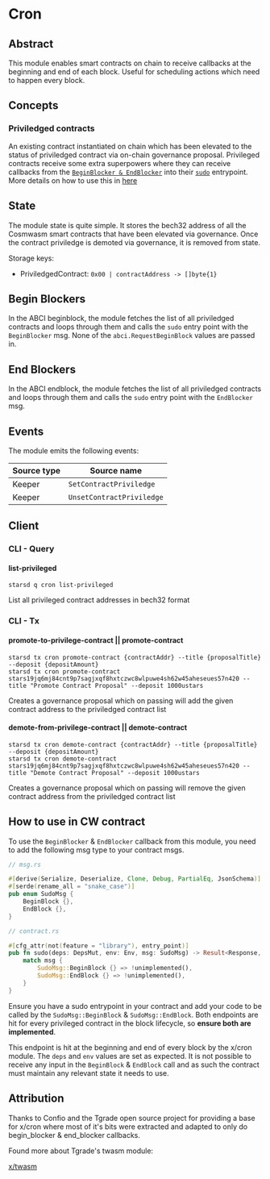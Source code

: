 # Cron

## Abstract

This module enables smart contracts on chain to receive callbacks at the beginning and end of each block. Useful for scheduling actions which need to happen every block.


## Concepts

### Priviledged contracts
An existing contract instantiated on chain which has been elevated to the status of priviledged contract via on-chain governance proposal. 
Privileged contracts receive some extra superpowers where they can receive callbacks from the [`BeginBlocker & EndBlocker`](https://docs.cosmos.network/main/building-modules/beginblock-endblock.html) into their [`sudo`](https://book.cosmwasm.com/basics/entry-points.html?highlight=sudo#entry-points) entrypoint. More details on how to use this in [here](#how-to-use-in-cw-contract)

## State

The module state is quite simple. It stores the bech32 address of all the Cosmwasm smart contracts that have been elevated via governance. Once the contract priviledge is demoted via governance, it is removed from state.

Storage keys:

- PriviledgedContract: `0x00 | contractAddress -> []byte{1}`


## Begin Blockers

In the ABCI beginblock, the module fetches the list of all priviledged contracts and loops through them and calls the `sudo` entry point with the `BeginBlocker` msg. None of the `abci.RequestBeginBlock` values are passed in.

## End Blockers

In the ABCI endblock, the module fetches the list of all priviledged contracts and loops through them and calls the `sudo` entry point with the `EndBlocker` msg.

## Events

The module emits the following events:

| Source type | Source name                |
| ----------- | -------------------------- |
| Keeper      | `SetContractPriviledge`    |
| Keeper      | `UnsetContractPriviledge`  |

## Client

### CLI - Query

#### **list-privileged**

```
starsd q cron list-privileged
```

List all privileged contract addresses in bech32 format

### CLI - Tx

#### **promote-to-privilege-contract** || **promote-contract**

```
starsd tx cron promote-contract {contractAddr} --title {proposalTitle} --deposit {depositAmount}
starsd tx cron promote-contract stars19jq6mj84cnt9p7sagjxqf8hxtczwc8wlpuwe4sh62w45aheseues57n420 --title "Promote Contract Proposal" --deposit 1000ustars
```

Creates a governance proposal which on passing will add the given contract address to the priviledged contract list

#### **demote-from-privilege-contract** || **demote-contract**

```
starsd tx cron demote-contract {contractAddr} --title {proposalTitle} --deposit {depositAmount}
starsd tx cron demote-contract  stars19jq6mj84cnt9p7sagjxqf8hxtczwc8wlpuwe4sh62w45aheseues57n420 --title "Demote Contract Proposal" --deposit 1000ustars
```

Creates a governance proposal which on passing will remove the given contract address from the priviledged contract list

## How to use in CW contract

To use the `BeginBlocker` & `EndBlocker` callback from this module, you need to add the following msg type to your contract msgs. 

```rust
// msg.rs

#[derive(Serialize, Deserialize, Clone, Debug, PartialEq, JsonSchema)]
#[serde(rename_all = "snake_case")]
pub enum SudoMsg {
    BeginBlock {},
    EndBlock {},
}
```

```rust
// contract.rs

#[cfg_attr(not(feature = "library"), entry_point)]
pub fn sudo(deps: DepsMut, env: Env, msg: SudoMsg) -> Result<Response, ContractError> {
    match msg {
        SudoMsg::BeginBlock {} => !unimplemented(),
        SudoMsg::EndBlock {} => !unimplemented(),
    }
}
```
Ensure you have a sudo entrypoint in your contract and add your code to be called by the `SudoMsg::BeginBlock` & `SudoMsg::EndBlock`. Both endpoints are hit for every privileged contract in the block lifecycle, so **ensure both are implemented**.

This endpoint is hit at the beginning and end of every block by the x/cron module. The `deps` and `env` values are set as expected. It is not possible to receive any input in the `BeginBlock` & `EndBlock` call and as such the contract must maintain any relevant state it needs to use. 


## Attribution
Thanks to Confio and the Tgrade open source project for providing a base for x/cron where most of it's bits were extracted and adapted to only do begin_blocker & end_blocker callbacks.

Found more about Tgrade's twasm module:

[x/twasm](https://github.com/confio/tgrade/tree/main/x/twasm)
